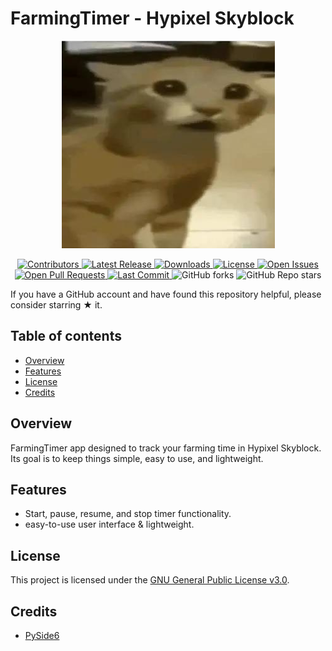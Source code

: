 # FarmingTimer - Hypixel Skyblock

<p align="center">
  <a href="https://github.com/VermeilChan/FarmingTimer">
    <img src="Assets/readme.png" alt="Stupid Car">
  </a>
</p>

<p align="center">
  <a href="https://github.com/VermeilChan/FarmingTimer/graphs/contributors">
    <img alt="Contributors" src="https://img.shields.io/github/contributors/VermeilChan/FarmingTimer" />
  </a>
  <a href="https://github.com/VermeilChan/FarmingTimer/releases">
    <img alt="Latest Release" src="https://img.shields.io/github/release/VermeilChan/FarmingTimer" />
  </a>
  <a href="https://github.com/VermeilChan/FarmingTimer/releases">
    <img alt="Downloads" src="https://img.shields.io/github/downloads/VermeilChan/FarmingTimer/total" />
  </a>
  <a href="https://github.com/VermeilChan/FarmingTimer/LICENSE">
    <img alt="License" src="https://img.shields.io/github/license/VermeilChan/FarmingTimer" />
  </a>
  <a href="https://github.com/VermeilChan/FarmingTimer/issues">
    <img alt="Open Issues" src="https://img.shields.io/github/issues/VermeilChan/FarmingTimer" />
  </a>
  <a href="https://github.com/VermeilChan/FarmingTimer/pulls">
    <img alt="Open Pull Requests" src="https://img.shields.io/github/issues-pr/VermeilChan/FarmingTimer" />
  </a>
  <a href="https://github.com/VermeilChan/FarmingTimer/commits/main">
    <img alt="Last Commit" src="https://img.shields.io/github/last-commit/VermeilChan/FarmingTimer" />
  </a>
    <img alt="GitHub forks" src="https://img.shields.io/github/forks/VermeilChan/FarmingTimer" />
  </a>
    <img alt="GitHub Repo stars" src="https://img.shields.io/github/stars/VermeilChan/FarmingTimer" />
  </a>
</p>

If you have a GitHub account and have found this repository helpful, please consider starring ★ it.

## Table of contents

- [Overview](#overview)
- [Features](#features)
- [License](#license)
- [Credits](#credits)

## Overview

FarmingTimer app designed to track your farming time in Hypixel Skyblock. Its goal is to keep things simple, easy to use, and lightweight.

## Features

- Start, pause, resume, and stop timer functionality.
- easy-to-use user interface & lightweight.

## License

This project is licensed under the [GNU General Public License v3.0](LICENSE).

## Credits

- [PySide6](https://doc.qt.io/qtforpython-6/#)
